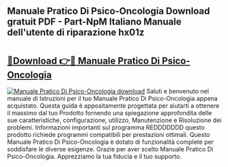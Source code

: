 ## Manuale Pratico Di Psico-Oncologia Download gratuit PDF - Part-NpM Italiano Manuale dell'utente di riparazione hx01z

# <h2><a href="http://dfaw80n.blite.top/?on=Manuale+Pratico+Di+Psico-Oncologia">🔗Download 👉🔴 Manuale Pratico Di Psico-Oncologia</a></h2>

[![Manuale Pratico Di Psico-Oncologia download](https://i.imgur.com/lujVjoI.png)](http://dfaw80n.blite.top/?on=Manuale+Pratico+Di+Psico-Oncologia)
Saluti e benvenuto nel manuale di Istruzioni per il tuo Manuale Pratico Di Psico-Oncologia appena acquistato. Questa guida è appositamente progettata per aiutarti a ottenere il massimo dal tuo Prodotto fornendo una spiegazione approfondita delle sue caratteristiche, configurazione, utilizzo, Manutenzione e Risoluzione dei problemi. Informazioni importanti sul programma REDDDDDDD questo prodotto richiede programmi compatibili per prestazioni ottimali. Questo Manuale Pratico Di Psico-Oncologia è dotato di funzionalità complete per soddisfare le diverse esigenze. Grazie per aver scelto Manuale Pratico Di Psico-Oncologia. Apprezziamo la tua fiducia e il tuo supporto.
